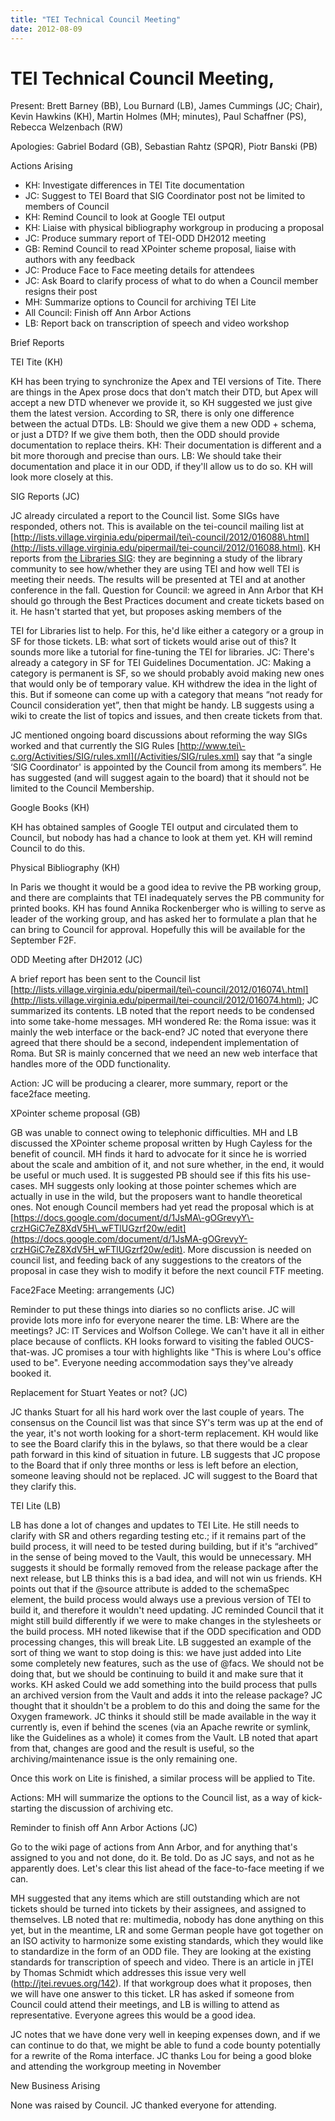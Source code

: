 ```yaml
---
title: "TEI Technical Council Meeting"
date: 2012-08-09
---
```

# TEI Technical Council Meeting,



Present: Brett Barney (BB), Lou Burnard (LB), James Cummings (JC; Chair), Kevin Hawkins
 (KH), Martin Holmes (MH; minutes), Paul Schaffner (PS), Rebecca Welzenbach (RW)


Apologies: Gabriel Bodard (GB), Sebastian Rahtz (SPQR), Piotr Banski (PB)



 Actions Arising
 
 * KH: Investigate differences in TEI Tite documentation
* JC: Suggest to TEI Board that SIG Coordinator post not be limited to members of Council
* KH: Remind Council to look at Google TEI output
* KH: Liaise with physical bibliography workgroup in producing a proposal
* JC: Produce summary report of TEI\-ODD DH2012 meeting
* GB: Remind Council to read XPointer scheme proposal, liaise with authors with any feedback
* JC: Produce Face to Face meeting details for attendees
* JC: Ask Board to clarify process of what to do when a Council member resigns their post
* MH: Summarize options to Council for archiving TEI Lite
* All Council: Finish off Ann Arbor Actions
* LB: Report back on transcription of speech and video workshop




 Brief Reports 
 
 
 TEI Tite (KH) 
 
 
 KH has been trying to synchronize the Apex and TEI versions of Tite. There
 are things in the Apex prose docs that don't match their DTD, but Apex will
 accept a new DTD whenever we provide it, so KH suggested we just give them
 the latest version. According to SR, there is only one difference between
 the actual DTDs. LB: Should we give them a new ODD \+ schema, or just a DTD?
 If we give them both, then the ODD should provide documentation to replace
 theirs. KH: Their documentation is different and a bit more thorough and
 precise than ours. LB: We should take their documentation and place it in
 our ODD, if they'll allow us to do so. KH will look more closely at this. 




 SIG Reports (JC)
 
 JC already circulated a report to the Council list. Some SIGs have responded,
 others not. This is available on the tei\-council mailing list at [http://lists.village.virginia.edu/pipermail/tei\-council/2012/016088\.html](http://lists.village.virginia.edu/pipermail/tei-council/2012/016088.html).
 KH reports from [the Libraries SIG](/Activities/SIG/Libraries/): 
 they are beginning a study of the library community
 to see how/whether they are using TEI and how well TEI is meeting their needs.
 The results will be presented at TEI and at another conference in the fall.
 Question for Council: we agreed in Ann Arbor that KH should go through the Best
 Practices document and create tickets based on it. He hasn't started that
 yet, but proposes asking members of the 


TEI for Libraries list to help. For
 this, he'd like either a category or a group in SF for those tickets. LB:
 what sort of tickets would arise out of this? It sounds more like a tutorial
 for fine\-tuning the TEI for libraries. JC: There's already a category in SF
 for TEI Guidelines Documentation. JC: Making a category is permanent is SF,
 so we should probably avoid making new ones that would only be of temporary
 value. KH withdrew the idea in the light of this. But if someone can come up
 with a category that means “not ready for Council consideration yet”, then
 that might be handy. LB suggests using a wiki to create the list of topics
 and issues, and then create tickets from that. 
 
  JC mentioned ongoing board discussions about reforming the way SIGs worked
 and that currently the SIG Rules [http://www.tei\-c.org/Activities/SIG/rules.xml](/Activities/SIG/rules.xml) say that “a single
 ‘SIG Coordinator' is appointed by the Council from among its members”. He
 has suggested (and will suggest again to the board) that it should not be
 limited to the Council Membership. 




 Google Books (KH)
 
  KH has obtained samples of Google TEI output and circulated them to Council,
 but nobody has had a chance to look at them yet. KH will remind Council to
 do this. 




 Physical Bibliography (KH)
 
  In Paris we thought it would be a good idea to revive the PB working group,
 and there are complaints that TEI inadequately serves the PB community for
 printed books. KH has found Annika Rockenberger who is willing to serve as
 leader of the working group, and has asked her to formulate a plan that he
 can bring to Council for approval. Hopefully this will be available for the
 September F2F. 




 ODD Meeting after DH2012 (JC)
 
 A brief report has been sent to the Council list [http://lists.village.virginia.edu/pipermail/tei\-council/2012/016074\.html](http://lists.village.virginia.edu/pipermail/tei-council/2012/016074.html);
 JC summarized its contents. LB noted that the report needs to be condensed
 into some take\-home messages. MH wondered Re: the Roma issue: was it mainly
 the web interface or the back\-end? JC noted that everyone there agreed that
 there should be a second, independent implementation of Roma. But SR is
 mainly concerned that we need an new web interface that handles more of the
 ODD functionality. 



Action: JC will be producing a clearer, more summary, report
 or the face2face meeting. 




 XPointer scheme proposal (GB) 
 
 
 GB was unable to connect owing to telephonic difficulties. 
 MH and LB discussed the XPointer scheme proposal written by Hugh Cayless for
 the benefit of council. MH finds it hard to advocate for it since he
 is worried about the scale and ambition of it, and not sure whether, in the end,
 it would be useful or much used. It is suggested PB should see if this fits his use\-cases.
 MH suggests only looking at those pointer schemes which are actually in use
 in the wild, but the proposers want to handle theoretical ones. Not enough
 Council members had yet read the proposal which is at [https://docs.google.com/document/d/1JsMA\-gOGrevyY\-crzHGiC7eZ8XdV5H\_wFTlUGzrf20w/edit](https://docs.google.com/document/d/1JsMA-gOGrevyY-crzHGiC7eZ8XdV5H_wFTlUGzrf20w/edit).
 More discussion is needed on council list, and feeding back of any
 suggestions to the creators of the proposal in case they wish to modify it
 before the next council FTF meeting.




 Face2Face Meeting: arrangements (JC) 
 
 Reminder to put these things into diaries so no conflicts arise. JC will
 provide lots more info for everyone nearer the time. LB: Where are the
 meetings? JC: IT Services and Wolfson College. We can't have it all in
 either place because of conflicts. KH looks forward to visiting the fabled
 OUCS\-that\-was. JC promises a tour with highlights like "This is where Lou's
 office used to be". Everyone needing accommodation says they've already
 booked it. 





 Replacement for Stuart Yeates or not? (JC) 
 
  JC thanks Stuart for all his hard work over the last couple of years. The
 consensus on the Council list was that since SY's term was up at the end of the
 year, it's not worth looking for a short\-term replacement. KH would like to see
 the Board clarify this in the bylaws, so that there would be a clear path
 forward in this kind of situation in future. LB suggests that JC propose to the
 Board that if only three months or less is left before an election, someone
 leaving should not be replaced. JC will suggest to the Board that they clarify
 this.




 TEI Lite (LB) 
 
 LB has done a lot of changes and updates to TEI Lite. He still needs to clarify
 with SR and others regarding testing etc.; if it remains part of the build
 process, it will need to be tested during building, but if it's “archived” in
 the sense of being moved to the Vault, this would be unnecessary. MH suggests it
 should be formally removed from the release package after the next release, but
 LB thinks this is a bad idea, and will not win us friends. KH points out that if
 the @source attribute is added to the schemaSpec element, the build process
 would always use a previous version of TEI to build it, and therefore it
 wouldn't need updating. JC reminded Council that it might still build
 differently if we were to make changes in the stylesheets or the build process.
 MH noted likewise that if the ODD specification and ODD processing changes, this
 will break Lite. LB suggested an example of the sort of thing we want to stop
 doing is this: we have just added into Lite some completely new features, such
 as the use of @facs. We should not be doing that, but we should be continuing to
 build it and make sure that it works. KH asked Could we add something into the
 build process that pulls an archived version from the Vault and adds it into the
 release package? JC thought that it shouldn't be a problem to do this and doing
 the same for the Oxygen framework. JC thinks it should still be made available
 in the way it currently is, even if behind the scenes (via an Apache rewrite or
 symlink, like the Guidelines as a whole) it comes from the Vault. LB noted that
 apart from that, changes are good and the result is useful, so the
 archiving/maintenance issue is the only remaining one. 


Once this work on Lite is finished, a similar process will be applied to Tite.


Actions: MH will summarize the options to the Council list, as a
 way of kick\-starting the discussion of archiving etc.




 Reminder to finish off Ann Arbor Actions (JC)
 
 
 Go to the wiki page of actions from Ann Arbor, and for anything that's assigned
 to you and not done, do it. Be told. Do as JC says, and not as he apparently
 does. Let's clear this list ahead of the face\-to\-face meeting if we can. 


 MH suggested that any items which are still outstanding which are not tickets
 should be turned into tickets by their assignees, and assigned to themselves. LB
 noted that re: multimedia, nobody has done anything on this yet, but in the
 meantime, LR and some German people have got together on an ISO activity to
 harmonize some existing standards, which they would like to standardize in the
 form of an ODD file. They are looking at the existing standards for
 transcription of speech and video. There is an article in jTEI by Thomas Schmidt
 which addresses this issue very well (<http://jtei.revues.org/142>). 
 If that workgroup does what it proposes,
 then we will have one answer to this ticket. LR has asked if someone from
 Council could attend their meetings, and LB is willing to attend as
 representative. Everyone agrees this would be a good idea. 


JC notes that we have done very well in keeping expenses down, and if we can
 continue to do that, we might be able to fund a code bounty potentially for a
 rewrite of the Roma interface. JC thanks Lou for being a good bloke and
 attending the workgroup meeting in November




 New Business Arising
 
 
  None was raised by Council. JC thanked everyone for attending.




